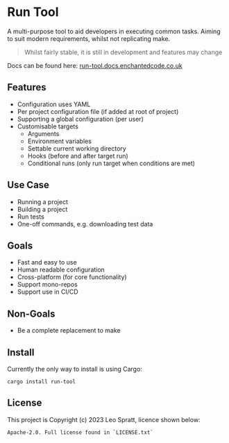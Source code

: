 # Run Tool
A multi-purpose tool to aid developers in executing common tasks. Aiming to suit modern requirements, whilst not replicating make.

> Whilst fairly stable, it is still in development and features may change

Docs can be found here: [run-tool.docs.enchantedcode.co.uk](https://run-tool.docs.enchantedcode.co.uk/)

## Features
- Configuration uses YAML
- Per project configuration file (if added at root of project)
- Supporting a global configuration (per user)
- Customisable targets
    - Arguments
    - Environment variables
    - Settable current working directory
    - Hooks (before and after target run)
    - Conditional runs (only run target when conditions are met)


## Use Case
- Running a project
- Building a project
- Run tests
- One-off commands, e.g. downloading test data


## Goals
- Fast and easy to use
- Human readable configuration
- Cross-platform (for core functionality)
- Support mono-repos
- Support use in CI/CD


## Non-Goals
- Be a complete replacement to make


## Install
Currently the only way to install is using Cargo:

```
cargo install run-tool
```


## License
This project is Copyright (c) 2023 Leo Spratt, licence shown below:

    Apache-2.0. Full license found in `LICENSE.txt`

